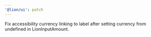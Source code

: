 ```yaml
---
'@lion/ui': patch
---
```


Fix accessibility currency linking to label after setting currency from undefined in LionInputAmount.
